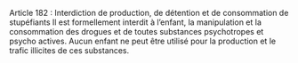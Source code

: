 Article 182 : Interdiction de production, de détention et de consommation de stupéfiants
Il est formellement interdit à l’enfant, la manipulation et la consommation des drogues et de toutes substances psychotropes et psycho actives.
Aucun enfant ne peut être utilisé pour la production et le trafic illicites de ces substances.